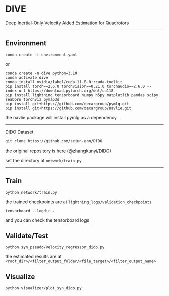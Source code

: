 # DIVE
Deep Inertial-Only Velocity Aided Estimation for Quadrotors 

---
## Environment

```
conda create -f environment.yaml
```
or
```
conda create -n dive python=3.10
conda activate dive
conda install nvidia/label/cuda-11.8.0::cuda-toolkit
pip install torch==2.6.0 torchvision==0.21.0 torchaudio==2.6.0 --index-url https://download.pytorch.org/whl/cu118
pip install lightning tensorboard numpy h5py matplotlib pandas scipy seaborn torchviz pymap3d
pip install git+https://github.com/decargroup/pymlg.git
pip install git+https://github.com/decargroup/navlie.git
```
the navlie package will install pymlg as a dependency.


---
DIDO Dataset
```
git clone https://github.com/sejun-ahn/DIDO
```
the original repository is [here (@zhangkunyi/DIDO)](https://github.com/zhangkunyi/DIDO)

set the directory at `network/train.py`

---
## Train

```
python network/train.py
```
the trained checkpoints are at `lightning_logs/validation_checkpoints`
```
tensorboard --logdir .
```
and you can check the tensorboard logs
## Validate/Test
```
python syn_pseudo/velocity_regressor_dido.py
```
the estimated results are at `<root_dir>/<filter_output_folder/<file_target>/<filter_output_name>`
## Visualize
```
python visualizer/plot_syn_dido.py
```